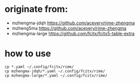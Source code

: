 
# originate from:
* mzhengma-jdqh https://github.com/acevery/rime-zhengma
* mzheng5ma https://github.com/acevery/rime-zhengma
* mzhengma-large https://github.com/fcitx/fcitx5-table-extra

# how to use
```
cp *.yaml ~/.config/fcitx/rime/
cp mzhengma-jdqh/*.yaml ~/.config/fcitx/rime/
cp mzhengma-large/*.yaml ~/.config/fcitx/rime/

```


